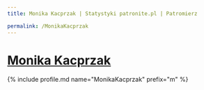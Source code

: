 ```yaml
---
title: Monika Kacprzak | Statystyki patronite.pl | Patromierz

permalink: /MonikaKacprzak
---
```


# [Monika Kacprzak](https://patronite.pl/MonikaKacprzak)

{% include profile.md name="MonikaKacprzak" prefix="m" %}
